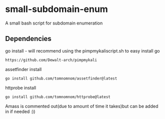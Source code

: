 # small-subdomain-enum
A small bash script for subdomain enumeration 

## Dependencies
go install - will recommend using the pimpmykaliscript.sh to easy install go
```
https://github.com/Dewalt-arch/pimpmykali
```

assetfinder install
```
go install github.com/tomnomnom/assetfinder@latest
```
httprobe install
```
go install github.com/tomnomnom/httprobe@latest
```

Amass is commented out(due to amount of time it takes)but can be added in if needed :))

